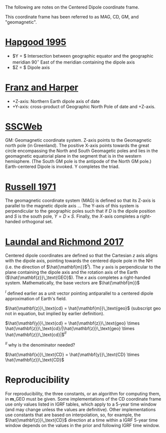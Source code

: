 The following are notes on the Centered Dipole coordinate frame.

This coordinate frame has been referred to as MAG, CD, GM, and "geomagnetic".

# [Hapgood 1995](https://drive.google.com/file/d/1JFZApinOVlJpzgEQ0qhLpP5XUfOjjl9v/view?usp=drive_link)

* $Y = $ Intersection between geographic equator and the geographic meridian $90^{\circ}$ East of the meridian containing the dipole axis
* $Z = $ Dipole axis

# [Franz and Harper](https://drive.google.com/file/d/1x0T2L57-SqXaDsq2nZEYU5RmWsSLGuNC/view?usp=drive_link)

* +Z-axis: Northern Earth dipole axis of date
* +Y-axis: cross-product of Geographic North Pole of date and +Z-axis.

# [SSCWeb](https://sscweb.gsfc.nasa.gov/users_guide/Appendix_C.shtml)

GM: Geomagnetic coordinate system. Z-axis points to the Geomagnetic north pole (in Greenland). The positive X-axis points towards the great circle encompassing the North and South Geomagetic poles and lies in the geomagnetic equatorial plane in the segment that is in the western hemisphere. (The South GM pole is the antipode of the North GM pole.) Earth-centered Dipole is invoked. Y completes the triad.

# [Russell 1971](https://drive.google.com/file/d/1zAAVba4I8JU2tpfhXeN1Y-rX5ogQTN3D/view)

The geomagnetic coordinate system (MAG) is defined so that its Z-axis is parallel to the magnetic dipole axis ... The Y-axis of this system is perpendicular to the geographic poles such that if $D$ is the dipole position and $S$ is the south pole, $Y=D\times S$. Finally, the $X$-axis completes a right-handed orthogonal set.

# [Laundal and Richmond 2017](https://drive.google.com/file/d/1JO-43r4Z3E6gTBG1-B2Wo_npMwQwoTc_/view)

Centered dipole coordinates are defined so that the Cartesian $z$ axis aligns with the dipole axis, pointing towards the centered dipole pole in the NH (i.e. the direction of $\hat{\mathbf{m}}$$^1$). The $y$ axis is perpendicular to the plane containing the dipole axis and the rotation axis of the Earth ($\hat{\mathbf{z}}\_\text{GEO}$). The $x$ axis completes a right-handed system. Mathematically, the base vectors are $\hat{\mathbf{m}}$

$^I$ defined earlier as a unit vector pointing antiparallel to a centered dipole approximation of Earth's field.

$\hat{\mathbf{z}}\_\text{cd} = \hat{\mathbf{m}}\_\text{geo}$ (subscript $\text{geo}$ not in equation, but implied by earlier definition).

$\hat{\mathbf{y}}\_\text{cd} = \hat{\mathbf{z}}\_\text{geo} \times \hat{\mathbf{z}}\_\text{cd}/|\hat{\mathbf{z}}\_\text{geo} \times \hat{\mathbf{z}}\_\text{cd}|$$^{II}$

$^{II}$ why is the denominator needed?

$\hat{\mathbf{x}}\_\text{CD} = \hat{\mathbf{y}}\_\text{CD} \times \hat{\mathbf{z}}\_\text{CD}$

# Reproducibility

For reproducibility, the three constants, or an algorithm for computing them, in $\mathbf{m}\_\text{GEO}$ must be given. Some implementations of the CD coordinate frame use only values listed in IGRF tables, which apply to a 5-year time window (and may change unless the values are definitive). Other implementations use constants that are based on interpolation, so, for example, the $\hat{\mathbf{z}}\_\text{CD}$ direction at a time within a IGRF 5-year time window depends on the values in the prior and following IGRF time window.